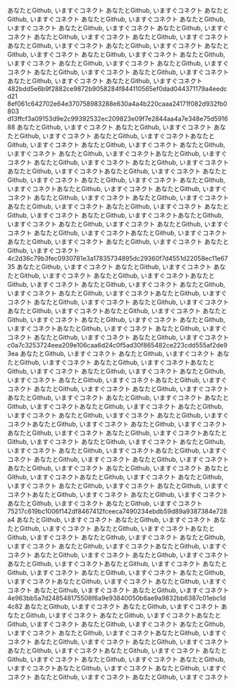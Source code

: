 あなたとGithub, いますぐコネクト あなたとGithub, いますぐコネクト あなたとGithub, いますぐコネクト あなたとGithub, いますぐコネクト あなたとGithub, いますぐコネクト あなたとGithub, いますぐコネクト あなたとGithub, いますぐコネクト あなたとGithub, いますぐコネクト あなたとGithub, いますぐコネクト あなたとGithub, いますぐコネクト あなたとGithub, いますぐコネクト あなたとGithub, いますぐコネクト あなたとGithub, いますぐコネクト あなたとGithub, いますぐコネクト あなたとGithub, いますぐコネクト あなたとGithub, いますぐコネクト あなたとGithub, いますぐコネクト あなたとGithub, いますぐコネクト あなたとGithub, いますぐコネクト あなたとGithub, いますぐコネクト 482bdd5e6b9f2882ce9872b9058284f844110565ef0dad044371179a4eedcd21 8ef061c642702e64e370758983288e630a4a4b220caaa24171f082d932fb0803 d13ffcf3a09153d9e2c99392532ec209823e09f7e2844aa4a7e348e75d591688
あなたとGithub, いますぐコネクト あなたとGithub, いますぐコネクト あなたとGithub, いますぐコネクト あなたとGithub, いますぐコネクトあなたとGithub, いますぐコネクト あなたとGithub, いますぐコネクト あなたとGithub, いますぐコネクト あなたとGithub, いますぐコネクトあなたとGithub, いますぐコネクト あなたとGithub, いますぐコネクト あなたとGithub, いますぐコネクト あなたとGithub, いますぐコネクトあなたとGithub, いますぐコネクト あなたとGithub, いますぐコネクト あなたとGithub, いますぐコネクト あなたとGithub, いますぐコネクトあなたとGithub, いますぐコネクト あなたとGithub, いますぐコネクト あなたとGithub, いますぐコネクト あなたとGithub, いますぐコネクトあなたとGithub, いますぐコネクト あなたとGithub, いますぐコネクト あなたとGithub, いますぐコネクト あなたとGithub, いますぐコネクトあなたとGithub, いますぐコネクト あなたとGithub, いますぐコネクト あなたとGithub, いますぐコネクト あなたとGithub, いますぐコネクトあなたとGithub, いますぐコネクト あなたとGithub, いますぐコネクト あなたとGithub, いますぐコネクト あなたとGithub, いますぐコネクト
4c2d36c79b3fec0930781e3a17835734895dc29360f7d4551d22058ec11e6735
あなたとGithub, いますぐコネクト あなたとGithub, いますぐコネクト あなたとGithub, いますぐコネクト あなたとGithub, いますぐコネクトあなたとGithub, いますぐコネクト あなたとGithub, いますぐコネクト あなたとGithub, いますぐコネクト あなたとGithub, いますぐコネクトあなたとGithub, いますぐコネクト あなたとGithub, いますぐコネクト あなたとGithub, いますぐコネクト あなたとGithub, いますぐコネクトあなたとGithub, いますぐコネクト あなたとGithub, いますぐコネクト あなたとGithub, いますぐコネクト あなたとGithub, いますぐコネクトあなたとGithub, いますぐコネクト あなたとGithub, いますぐコネクト あなたとGithub, いますぐコネクト あなたとGithub, いますぐコネクト
c0a7c3253724eea209e106caa6d24c0f5ad30f865482ce223cdd555af2de93ea
あなたとGithub, いますぐコネクト あなたとGithub, いますぐコネクト あなたとGithub, いますぐコネクト あなたとGithub, いますぐコネクトあなたとGithub, いますぐコネクト あなたとGithub, いますぐコネクト あなたとGithub, いますぐコネクト あなたとGithub, いますぐコネクトあなたとGithub, いますぐコネクト あなたとGithub, いますぐコネクト あなたとGithub, いますぐコネクト あなたとGithub, いますぐコネクト あなたとGithub, いますぐコネクト あなたとGithub, いますぐコネクトあなたとGithub, いますぐコネクト あなたとGithub, いますぐコネクト あなたとGithub, いますぐコネクト あなたとGithub, いますぐコネクトあなたとGithub, いますぐコネクト あなたとGithub, いますぐコネクト あなたとGithub, いますぐコネクト あなたとGithub, いますぐコネクトあなたとGithub, いますぐコネクト あなたとGithub, いますぐコネクト あなたとGithub, いますぐコネクト あなたとGithub, いますぐコネクトあなたとGithub, いますぐコネクト あなたとGithub, いますぐコネクト あなたとGithub, いますぐコネクト あなたとGithub, いますぐコネクト
あなたとGithub, いますぐコネクト あなたとGithub, いますぐコネクトあなたとGithub, いますぐコネクト あなたとGithub, いますぐコネクト あなたとGithub, いますぐコネクト あなたとGithub, いますぐコネクトあなたとGithub, いますぐコネクト あなたとGithub, いますぐコネクト あなたとGithub, いますぐコネクト あなたとGithub, いますぐコネクト
75217c619bc1006f142df8467412fceeca7490234ebdb59d89a9387384e728a4
あなたとGithub, いますぐコネクト あなたとGithub, いますぐコネクト あなたとGithub, いますぐコネクト あなたとGithub, いますぐコネクトあなたとGithub, いますぐコネクト あなたとGithub, いますぐコネクト あなたとGithub, いますぐコネクト あなたとGithub, いますぐコネクトあなたとGithub, いますぐコネクト あなたとGithub, いますぐコネクト あなたとGithub, いますぐコネクト あなたとGithub, いますぐコネクトあなたとGithub, いますぐコネクト あなたとGithub, いますぐコネクト あなたとGithub, いますぐコネクト あなたとGithub, いますぐコネクトあなたとGithub, いますぐコネクト あなたとGithub, いますぐコネクト あなたとGithub, いますぐコネクト あなたとGithub, いますぐコネクト
4e963bb5a7d248548175508f6a9e93840050b6ae9a9832bb6387c01ebc1d4c82
あなたとGithub, いますぐコネクト あなたとGithub, いますぐコネクト あなたとGithub, いますぐコネクト あなたとGithub, いますぐコネクトあなたとGithub, いますぐコネクト あなたとGithub, いますぐコネクト あなたとGithub, いますぐコネクト あなたとGithub, いますぐコネクトあなたとGithub, いますぐコネクト あなたとGithub, いますぐコネクト あなたとGithub, いますぐコネクト あなたとGithub, いますぐコネクトあなたとGithub, いますぐコネクト あなたとGithub, いますぐコネクト あなたとGithub, いますぐコネクト あなたとGithub, いますぐコネクトあなたとGithub, いますぐコネクト あなたとGithub, いますぐコネクト あなたとGithub, いますぐコネクト あなたとGithub, いますぐコネクト
